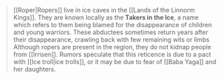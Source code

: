 > [[Roper|Ropers]] live in ice caves in the [[Lands of the Linnorm Kings]]. They are known locally as the **Takers in the Ice**, a name which refers to them being blamed for the disappearance of children and young warriors. These abductees sometimes return years after their disappearance, crawling back with few remaining wits or limbs
> Although ropers are present in the region, they do not kidnap people from [[Irrisen]]. Rumors speculate that this reticence is due to a pact with [[Ice troll|ice trolls]], or it may be due to fear of [[Baba Yaga]] and her daughters.







